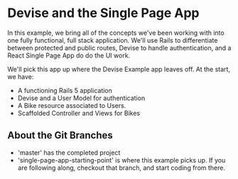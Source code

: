 # Devise and the Single Page App

In this example, we bring all of the concepts we've been working with into one fully functional, full stack application.  We'll use Rails to differentiate between protected and public routes, Devise to handle authentication, and a React Single Page App do do the UI work.

We'll pick this app up where the Devise Example app leaves off.  At the start, we have:

* A functioning Rails 5 application
* Devise and a User Model for authentication
* A Bike resource associated to Users.
* Scaffolded Controller and Views for Bikes

## About the Git Branches
* 'master' has the completed project
* 'single-page-app-starting-point' is where this example picks up.  If you are following along, checkout that branch, and start coding from there.
